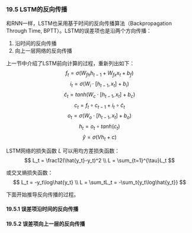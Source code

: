 <!--Copyright © Microsoft Corporation. All rights reserved.
  适用于[License](https://github.com/Microsoft/ai-edu/blob/master/LICENSE.md)版权许可-->

### 19.5 LSTM的反向传播

和RNN一样，LSTM也采用基于时间的反向传播算法（Backpropagation Through Time, BPTT）。LSTM的误差项也是沿两个方向传播：
1. 沿时间的反向传播
2. 向上一层网络的反向传播

上一节中介绍了LSTM前向计算的过程，重新列出如下：
$$
f_t = \sigma(W_{fh}h_{t-1}+W_{fx}x_t+b_f) \tag{公式 1}
$$
$$
i_t=\sigma(W_i\cdot[h_{t-1}, x_t] + b_i) \tag{公式 2}
$$
$$
\tilde{c}_t=tanh(W_c\cdot[h_{t-1}, x_t] + b_c) \tag{公式 3}
$$
$$
c_t=f_t \circ c_{t-1}+i_t \circ \tilde{c}_t \tag{公式 4}
$$
$$
o_t=\sigma(W_o\cdot[h_{t-1}, x_t] + b_o) \tag{公式 5}
$$
$$
h_t=o_t \circ tanh(c_t) \tag{公式 6}
$$
$$
\hat{y} = \sigma(Vh_t + c) \tag{公式 7}
$$

LSTM网络的损失函数 $L$ 可以用均方差损失函数：
$$
L_t = \frac12(\hat{y_t}-y_t)^2 \\
L = \sum_{t=1}^{\tau}L_t
$$

或交叉熵损失函数：
$$
L_t = -y_t\log\hat{y_t} \\
L = \sum_tL_t = -\sum_t{y_t\log\hat{y_t}}
$$

下面开始推导反向传播的过程。

#### 19.5.1 误差项沿时间的反向传播

#### 19.5.2 误差项向上一层的反向传播
